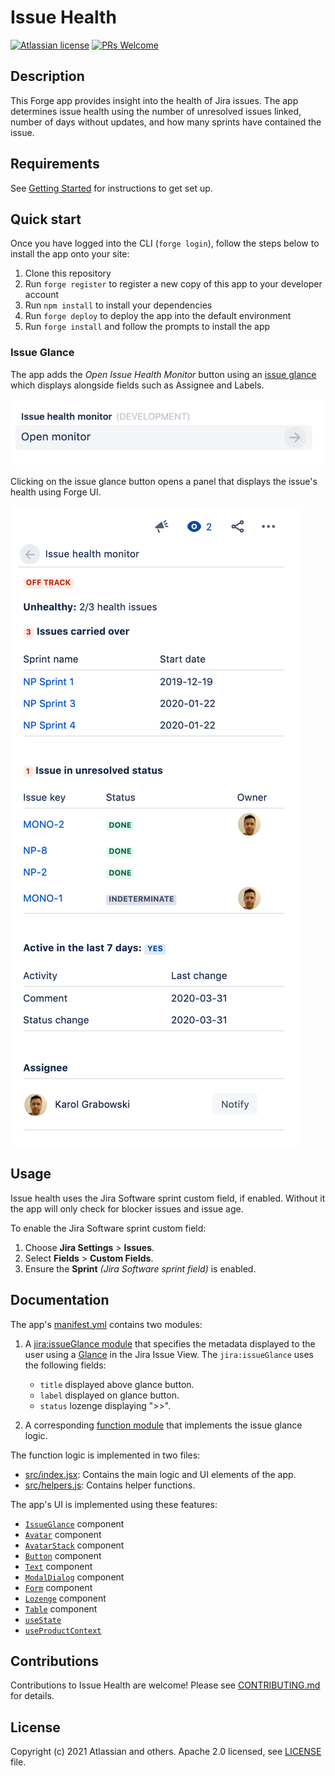 # Issue Health

[![Atlassian license](https://img.shields.io/badge/license-Apache%202.0-blue.svg?style=flat-square)](LICENSE) [![PRs Welcome](https://img.shields.io/badge/PRs-welcome-brightgreen.svg?style=flat-square)](CONTRIBUTING.md)

## Description

This Forge app provides insight into the health of Jira issues. The app determines issue health using
the number of unresolved issues linked, number of days without updates, and how many sprints have contained the issue.

## Requirements

See [Getting Started](https://developer.atlassian.com/platform/forge/getting-started/) for instructions to get set up.

## Quick start

Once you have logged into the CLI (`forge login`), follow the steps below to install the app onto your site:

1. Clone this repository
2. Run `forge register` to register a new copy of this app to your developer account
3. Run `npm install` to install your dependencies
4. Run `forge deploy` to deploy the app into the default environment
5. Run `forge install` and follow the prompts to install the app

### Issue Glance

The app adds the *Open Issue Health Monitor* button using an 
[issue glance](https://developer.atlassian.com/platform/forge/manifest-reference/#jira-issue-glance)
which displays alongside fields such as Assignee and Labels.

![Issue glance showing a button with text "open issue health monitor"](docs/images/forge-glance.png)

Clicking on the issue glance button opens a panel that displays the issue's health using Forge UI.

![Glance panel showing a Jira issue with health errors from the Forge app](docs/images/forge-glance-panel.png)

## Usage

Issue health uses the Jira Software sprint custom field, if enabled. Without it
the app will only check for blocker issues and issue age.

To enable the Jira Software sprint custom field:

1. Choose **Jira Settings** > **Issues**.
1. Select **Fields** > **Custom Fields**.
1. Ensure the **Sprint** *(Jira Software sprint field)* is enabled.

## Documentation

The app's [manifest.yml](./manifest.yml) contains two modules:

1. A [jira:issueGlance module](https://developer.atlassian.com/platform/forge/manifest-reference/#jira-issue-glance)
that specifies the metadata displayed to the user using a [Glance](https://developer.atlassian.com/cloud/jira/platform/modules/issue-glance/) in the Jira Issue View. The `jira:issueGlance` uses the following fields:
  
    * `title` displayed above glance button.
    * `label` displayed on glance button.
    * `status` lozenge displaying ">>".

1. A corresponding [function module](https://developer.atlassian.com/platform/forge/manifest-reference/#function)
that implements the issue glance logic.

The function logic is implemented in two files:

* [src/index.jsx](./src/index.jsx): Contains the main logic and UI elements of the app.
* [src/helpers.js](./src/helpers.js): Contains helper functions.

The app's UI is implemented using these features:

- [`IssueGlance`](https://developer.atlassian.com/platform/forge/ui-components/issue-glance) component
- [`Avatar`](https://developer.atlassian.com/platform/forge/ui-components/avatar) component
- [`AvatarStack`](https://developer.atlassian.com/platform/forge/ui-components/avatar-stack) component
- [`Button`](https://developer.atlassian.com/platform/forge/ui-components/button) component
- [`Text`](https://developer.atlassian.com/platform/forge/ui-components/text) component
- [`ModalDialog`](https://developer.atlassian.com/platform/forge/ui-components/modal-dialog) component
- [`Form`](https://developer.atlassian.com/platform/forge/ui-components/form) component
- [`Lozenge`](https://developer.atlassian.com/platform/forge/ui-components/lozenge) component
- [`Table`](https://developer.atlassian.com/platform/forge/ui-components/table) component
- [`useState`](https://developer.atlassian.com/platform/forge/ui-hooks-reference/#usestate)
- [`useProductContext`](https://developer.atlassian.com/platform/forge/ui-hooks-reference/#useproductcontext)

## Contributions

Contributions to Issue Health are welcome! Please see [CONTRIBUTING.md](CONTRIBUTING.md) for details.

## License

Copyright (c) 2021 Atlassian and others.
Apache 2.0 licensed, see [LICENSE](LICENSE) file.
